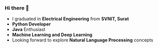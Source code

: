 ### Hi there 👋
* I graduated in **Electrical Engineering** from **SVNIT, Surat**
* **Python Developer**
* **Java** Enthusiast
* **Machine Learning and Deep Learning**
* Looking forward to explore **Natural Language Processing** concepts
  
  
